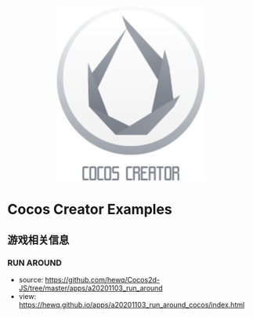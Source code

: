 <p align="center">
  <img width=60% src="md/cocos_creator.png">
</p>

# Cocos Creator Examples

## 游戏相关信息

### RUN AROUND

- source: <https://github.com/hewq/Cocos2d-JS/tree/master/apps/a20201103_run_around>
- view: <https://hewq.github.io/apps/a20201103_run_around_cocos/index.html>
  